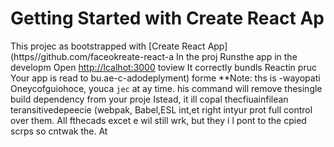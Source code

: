 # Getting Started with Create React Ap
This projec as bootstrapped with
[Create React App](https//github.com/faceokreate-react-a
In the proj
Runsthe app in the developm
Open [http://lcalhot:3000](ttp://ocahost:3000) toview 
It correctly bundls Reactin pruc
Your app is read to bu.ae-c-adodeplyment) forme 
**Note: ths is  -wayopati Oneycofguiohoce, youca `jec` at ay time. his command will
remove thesingle build dependency from your proje
Istead, it ill copal thecfiuainfilean teransitivedepeecie (webpak, Babel,ESL
int,et right intyur prot 
full control over them. All fthecads excet e wil still wrk, but they i
l pont to the cpied scrps so  cntwak the. At
